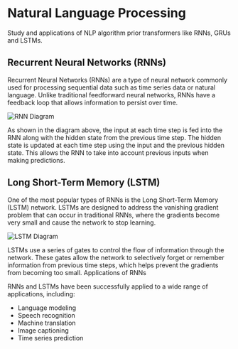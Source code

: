 # Natural Language Processing

Study and applications of NLP algorithm prior transformers like RNNs, GRUs and LSTMs.

## Recurrent Neural Networks (RNNs)

Recurrent Neural Networks (RNNs) are a type of neural network commonly used for processing sequential data such as time series data or natural language. Unlike traditional feedforward neural networks, RNNs have a feedback loop that allows information to persist over time.

![RNN Diagram](https://upload.wikimedia.org/wikipedia/commons/thumb/b/b5/Recurrent_neural_network_unfold.svg/1280px-Recurrent_neural_network_unfold.svg.png)

As shown in the diagram above, the input at each time step is fed into the RNN along with the hidden state from the previous time step. The hidden state is updated at each time step using the input and the previous hidden state. This allows the RNN to take into account previous inputs when making predictions.

## Long Short-Term Memory (LSTM)

One of the most popular types of RNNs is the Long Short-Term Memory (LSTM) network. LSTMs are designed to address the vanishing gradient problem that can occur in traditional RNNs, where the gradients become very small and cause the network to stop learning.

![LSTM Diagram](https://colah.github.io/posts/2015-08-Understanding-LSTMs/img/LSTM3-chain.png)

LSTMs use a series of gates to control the flow of information through the network. These gates allow the network to selectively forget or remember information from previous time steps, which helps prevent the gradients from becoming too small.
Applications of RNNs

RNNs and LSTMs have been successfully applied to a wide range of applications, including:

- Language modeling
- Speech recognition
- Machine translation
- Image captioning
- Time series prediction
